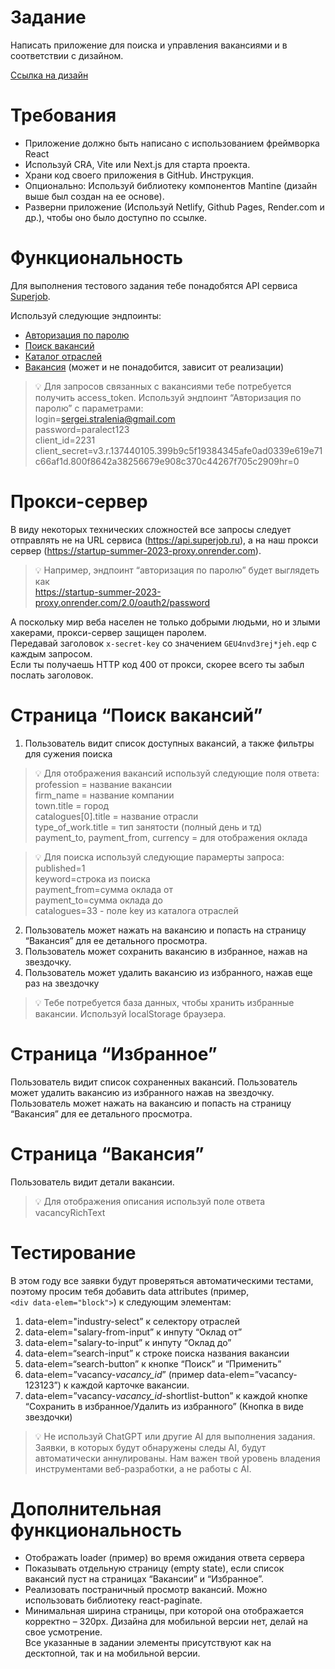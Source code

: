 # Задание
Написать приложение для поиска и управления вакансиями и в соответствии с дизайном.

[Ссылка на дизайн](https://www.figma.com/file/HxEJ0c4CEEuh1fSBfX3w8I/Job-Search-App?node-id=62%3A491&t=ZRqSx5dicTETfTZD-1)

# Требования
* Приложение должно быть написано с использованием фреймворка React
* Используй CRA, Vite или Next.js для старта проекта.
* Храни код своего приложения в GitHub. Инструкция.
* Опционально: Используй библиотеку компонентов Mantine (дизайн выше был создан на ее основе).
* Разверни приложение (Используй Netlify, Github Pages, Render.com и др.), чтобы оно было доступно по ссылке.

# Функциональность
Для выполнения тестового задания тебе понадобятся API сервиса [Superjob](https://api.superjob.ru/).

Используй следующие эндпоинты:

* [Авторизация по паролю](https://api.superjob.ru/#pass_auth)
* [Поиск вакансий](https://api.superjob.ru/#methods)
* [Каталог отраслей](https://api.superjob.ru/#catalogues)
* [Вакансия](https://api.superjob.ru/#vacancy) (может и не понадобится, зависит от реализации)

> 💡 Для запросов связанных с вакансиями тебе потребуется получить access_token. Используй эндпоинт “Авторизация по паролю” c параметрами: <br/>
login=sergei.stralenia@gmail.com <br/>
password=paralect123 <br/>
client_id=2231 <br/>
client_secret=v3.r.137440105.399b9c5f19384345afe0ad0339e619e71c66af1d.800f8642a38256679e908c370c44267f705c2909hr=0 <br/>

# Прокси-сервер
В виду некоторых технических сложностей все запросы следует отправлять не на URL сервиса (https://api.superjob.ru), а на наш прокси сервер (https://startup-summer-2023-proxy.onrender.com).

> 💡 Например, эндпоинт “авторизация по паролю” будет выглядеть как <br/> https://startup-summer-2023-proxy.onrender.com/2.0/oauth2/password

А поскольку мир веба населен не только добрыми людьми, но и злыми хакерами, прокси-сервер защищен паролем. <br/>
Передавай заголовок `x-secret-key` со значением `GEU4nvd3rej*jeh.eqp` с каждым запросом. <br/>
Если ты получаешь HTTP код 400 от прокси, скорее всего ты забыл послать заголовок.

# Страница “Поиск вакансий”
1. Пользователь видит список доступных вакансий, а также фильтры для сужения поиска
> 💡 Для отображения вакансий используй следующие поля ответа: <br/>
profession = название вакансии <br/>
firm_name = название компании <br/>
town.title = город <br/>
catalogues[0].title = название отрасли <br/>
type_of_work.title = тип занятости (полный день и тд) <br/>
payment_to, payment_from, currency = для отображения оклада <br/>

> 💡 Для поиска используй следующие парамерты запроса: <br/>
published=1 <br/>
keyword=строка из поиска <br/>
payment_from=сумма оклада от <br/>
payment_to=сумма оклада до <br/>
catalogues=33 - поле key из каталога отраслей <br/>

2. Пользователь может нажать на вакансию и попасть на страницу “Вакансия” для ее детального просмотра. 
3. Пользователь может сохранить вакансию в избранное, нажав на звездочку.
4. Пользователь может удалить вакансию из избранного, нажав еще раз на звездочку 

> 💡 Тебе потребуется база данных, чтобы хранить избранные вакансии. Используй localStorage браузера.

# Страница “Избранное”
Пользователь видит список сохраненных вакансий.
Пользователь может удалить вакансию из избранного нажав на звездочку.
Пользователь может нажать на вакансию и попасть на страницу “Вакансия” для ее детального просмотра.

# Страница “Вакансия”
Пользователь видит детали вакансии.

> 💡 Для отображения описания используй поле ответа vacancyRichText

# Тестирование
В этом году все заявки будут проверяться автоматическими тестами, поэтому просим тебя добавить data attributes (пример, <br/> `<div data-elem="block">`) к следующим элементам:

1. data-elem="industry-select” к селектору отраслей
2. data-elem="salary-from-input” к инпуту “Оклад от”
3. data-elem="salary-to-input” к инпуту “Оклад до”
4. data-elem=“search-input” к строке поиска названия вакансии
5. data-elem=“search-button” к кнопке “Поиск” и “Применить”
6. data-elem=”vacancy-_vacancy_id_” (пример data-elem=”vacancy-123123”) к каждой карточке вакансии.
7. data-elem=”vacancy-_vacancy_id_-shortlist-button” к каждой кнопке “Сохранить в избранное/Удалить из избранного” (Кнопка в виде звездочки)

> 💡 Не используй ChatGPT или другие AI для выполнения задания.
Заявки, в которых будут обнаружены следы AI, будут автоматически аннулированы.
Нам важен твой уровень владения инструментами веб-разработки, а не работы с AI.

# Дополнительная функциональность
* Отображать loader (пример) во время ожидания ответа сервера
* Показывать отдельную страницу (empty state), если список вакансий пуст на страницах “Вакансии” и “Избранное”. 
* Реализовать постраничный просмотр вакансий. Можно использовать библиотеку react-paginate.
* Минимальная ширина страницы, при которой она отображается корректно – 320рх. Дизайна для мобильной версии нет, делай на свое усмотрение. <br/> Все указанные в задании элементы присутствуют как на десктопной, так и на мобильной версии.
